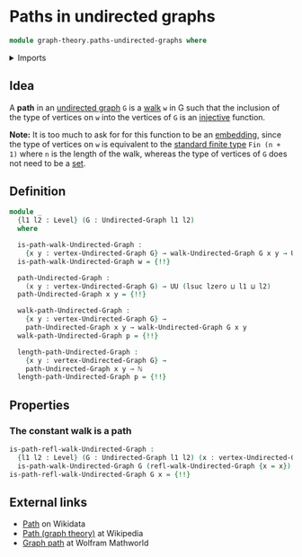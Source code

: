 # Paths in undirected graphs

```agda
module graph-theory.paths-undirected-graphs where
```

<details><summary>Imports</summary>

```agda
open import elementary-number-theory.natural-numbers

open import foundation.dependent-pair-types
open import foundation.injective-maps
open import foundation.universe-levels

open import graph-theory.undirected-graphs
open import graph-theory.walks-undirected-graphs
```

</details>

## Idea

A **path** in an [undirected graph](graph-theory.undirected-graphs.md) `G` is a
[walk](graph-theory.walks-undirected-graphs.md) `w` in G such that the inclusion
of the type of vertices on `w` into the vertices of `G` is an
[injective](foundation.injective-maps.md) function.

**Note:** It is too much to ask for for this function to be an
[embedding](foundation-core.embeddings.md), since the type of vertices on `w` is
equivalent to the
[standard finite type](univalent-combinatorics.standard-finite-types.md)
`Fin (n + 1)` where `n` is the length of the walk, whereas the type of vertices
of `G` does not need to be a [set](foundation-core.sets.md).

## Definition

```agda
module _
  {l1 l2 : Level} (G : Undirected-Graph l1 l2)
  where

  is-path-walk-Undirected-Graph :
    {x y : vertex-Undirected-Graph G} → walk-Undirected-Graph G x y → UU l1
  is-path-walk-Undirected-Graph w = {!!}

  path-Undirected-Graph :
    (x y : vertex-Undirected-Graph G) → UU (lsuc lzero ⊔ l1 ⊔ l2)
  path-Undirected-Graph x y = {!!}

  walk-path-Undirected-Graph :
    {x y : vertex-Undirected-Graph G} →
    path-Undirected-Graph x y → walk-Undirected-Graph G x y
  walk-path-Undirected-Graph p = {!!}

  length-path-Undirected-Graph :
    {x y : vertex-Undirected-Graph G} →
    path-Undirected-Graph x y → ℕ
  length-path-Undirected-Graph p = {!!}
```

## Properties

### The constant walk is a path

```agda
is-path-refl-walk-Undirected-Graph :
  {l1 l2 : Level} (G : Undirected-Graph l1 l2) (x : vertex-Undirected-Graph G) →
  is-path-walk-Undirected-Graph G (refl-walk-Undirected-Graph {x = x})
is-path-refl-walk-Undirected-Graph G x = {!!}
```

## External links

- [Path](https://www.wikidata.org/entity/Q1415372) on Wikidata
- [Path (graph theory)](<https://en.wikipedia.org/wiki/Path_(graph_theory)>) at
  Wikipedia
- [Graph path](https://mathworld.wolfram.com/GraphPath.html) at Wolfram
  Mathworld
